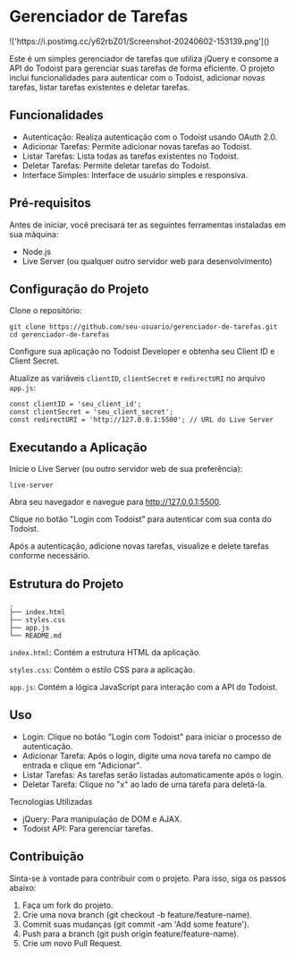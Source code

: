 <!DOCTYPE html>
<html lang="en">
<head>
    <meta charset="UTF-8">
    <meta name="viewport" content="width=device-width, initial-scale=1.0">
</head>
<body>
    <h1>Gerenciador de Tarefas</h1>
    !['https://i.postimg.cc/y62rbZ01/Screenshot-20240602-153139.png']()
    <p>Este é um simples gerenciador de tarefas que utiliza jQuery e consome a API do Todoist para gerenciar suas tarefas de forma eficiente. O projeto inclui funcionalidades para autenticar com o Todoist, adicionar novas tarefas, listar tarefas existentes e deletar tarefas.</p>
    <h2>Funcionalidades</h2>
    <ul>
        <li>Autenticação: Realiza autenticação com o Todoist usando OAuth 2.0.</li>
        <li>Adicionar Tarefas: Permite adicionar novas tarefas ao Todoist.</li>
        <li>Listar Tarefas: Lista todas as tarefas existentes no Todoist.</li>
        <li>Deletar Tarefas: Permite deletar tarefas do Todoist.</li>
        <li>Interface Simples: Interface de usuário simples e responsiva.</li>
    </ul>
    <h2>Pré-requisitos</h2>
    <p>Antes de iniciar, você precisará ter as seguintes ferramentas instaladas em sua máquina:</p>
    <ul>
        <li>Node.js</li>
        <li>Live Server (ou qualquer outro servidor web para desenvolvimento)</li>
    </ul>
    <h2>Configuração do Projeto</h2>
    <p>Clone o repositório:</p>
    <pre><code>git clone https://github.com/seu-usuario/gerenciador-de-tarefas.git
cd gerenciador-de-tarefas</code></pre>
    <p>Configure sua aplicação no Todoist Developer e obtenha seu Client ID e Client Secret.</p>
    <p>Atualize as variáveis <code>clientID</code>, <code>clientSecret</code> e <code>redirectURI</code> no arquivo <code>app.js</code>:</p>
    <pre><code>const clientID = 'seu_client_id';
const clientSecret = 'seu_client_secret';
const redirectURI = 'http://127.0.0.1:5500'; // URL do Live Server</code></pre>
    <h2>Executando a Aplicação</h2>
    <p>Inicie o Live Server (ou outro servidor web de sua preferência):</p>
    <pre><code>live-server</code></pre>
    <p>Abra seu navegador e navegue para <a href="http://127.0.0.1:5500">http://127.0.0.1:5500</a>.</p>
    <p>Clique no botão "Login com Todoist" para autenticar com sua conta do Todoist.</p>
    <p>Após a autenticação, adicione novas tarefas, visualize e delete tarefas conforme necessário.</p>
    <h2>Estrutura do Projeto</h2>
    <pre><code>.
├── index.html
├── styles.css
├── app.js
└── README.md</code></pre>
    <p><code>index.html</code>: Contém a estrutura HTML da aplicação.</p>
    <p><code>styles.css</code>: Contém o estilo CSS para a aplicação.</p>
    <p><code>app.js</code>: Contém a lógica JavaScript para interação com a API do Todoist.</p>
    <h2>Uso</h2>
    <ul>
        <li>Login: Clique no botão "Login com Todoist" para iniciar o processo de autenticação.</li>
        <li>Adicionar Tarefa: Após o login, digite uma nova tarefa no campo de entrada e clique em "Adicionar".</li>
        <li>Listar Tarefas: As tarefas serão listadas automaticamente após o login.</li>
        <li>Deletar Tarefa: Clique no "x" ao lado de uma tarefa para deletá-la.</li>
    </ul
    <h2>Tecnologias Utilizadas</h2>
    <ul>
        <li>jQuery: Para manipulação de DOM e AJAX.</li>
        <li>Todoist API: Para gerenciar tarefas.</li>
    </ul>
    <h2>Contribuição</h2>
    <p>Sinta-se à vontade para contribuir com o projeto. Para isso, siga os passos abaixo:</p>
    <ol>
        <li>Faça um fork do projeto.</li>
        <li>Crie uma nova branch (git checkout -b feature/feature-name).</li>
        <li>Commit suas mudanças (git commit -am 'Add some feature').</li>
        <li>Push para a branch (git push origin feature/feature-name).</li>
        <li>Crie um novo Pull Request.</li>
    </ol>
</body>
</html>
